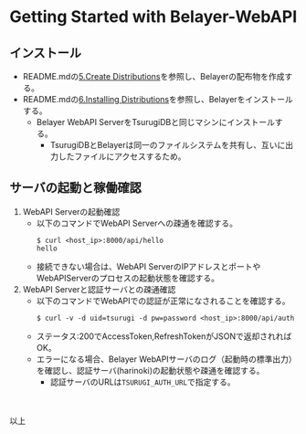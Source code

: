 # Getting Started with Belayer-WebAPI

## インストール

* README.mdの[5.Create Distributions](../README.md#5-create-distributions)を参照し、Belayerの配布物を作成する。
* README.mdの[6.Installing Distributions](../README.md#6-installing-distributions)を参照し、Belayerをインストールする。
    * Belayer WebAPI ServerをTsurugiDBと同じマシンにインストールする。
        * TsurugiDBとBelayerは同一のファイルシステムを共有し、互いに出力したファイルにアクセスするため。

## サーバの起動と稼働確認

1. WebAPI Serverの起動確認
    * 以下のコマンドでWebAPI Serverへの疎通を確認する。
        ```console
        $ curl <host_ip>:8000/api/hello
        hello
        ```
    * 接続できない場合は、WebAPI ServerのIPアドレスとポートやWebAPIServerのプロセスの起動状態を確認する。
2. WebAPI Serverと認証サーバとの疎通確認
    * 以下のコマンドでWebAPIでの認証が正常になされることを確認する。
        ```console
        $ curl -v -d uid=tsurugi -d pw=password <host_ip>:8000/api/auth
        ```
    * ステータス:200でAccessToken,RefreshTokenがJSONで返却されればOK。
    * エラーになる場合、Belayer WebAPIサーバのログ（起動時の標準出力）を確認し、認証サーバ(harinoki)の起動状態や疎通を確認する。
        * 認証サーバのURLは`TSURUGI_AUTH_URL`で指定する。

　

以上

